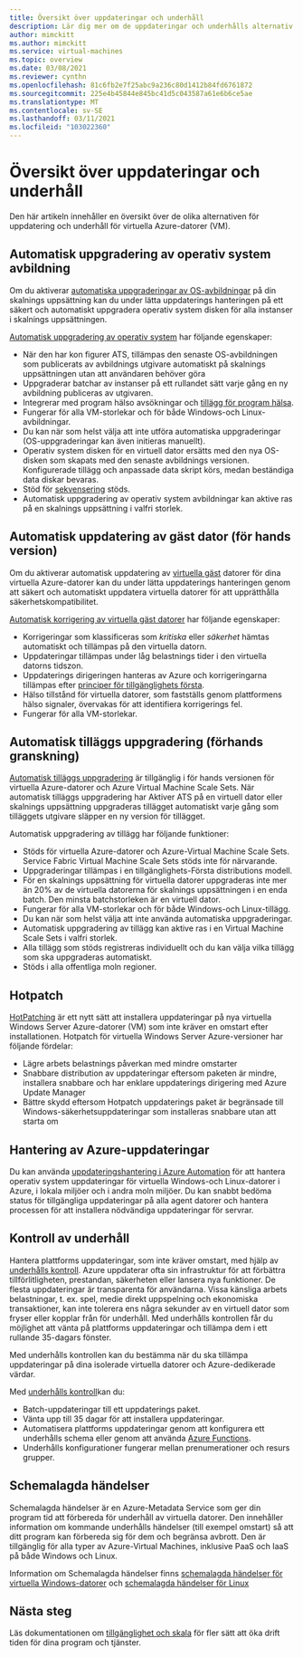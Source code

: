```yaml
---
title: Översikt över uppdateringar och underhåll
description: Lär dig mer om de uppdateringar och underhålls alternativ som är tillgängliga med virtuella datorer i Azure
author: mimckitt
ms.author: mimckitt
ms.service: virtual-machines
ms.topic: overview
ms.date: 03/08/2021
ms.reviewer: cynthn
ms.openlocfilehash: 81c6fb2e7f25abc9a236c80d1412b84fd6761872
ms.sourcegitcommit: 225e4b45844e845bc41d5c043587a61e6b6ce5ae
ms.translationtype: MT
ms.contentlocale: sv-SE
ms.lasthandoff: 03/11/2021
ms.locfileid: "103022360"
---
```

# <a name="updates-and-maintenance-overview"></a>Översikt över uppdateringar och underhåll
Den här artikeln innehåller en översikt över de olika alternativen för uppdatering och underhåll för virtuella Azure-datorer (VM).

## <a name="automatic-os-image-upgrade"></a>Automatisk uppgradering av operativ system avbildning

Om du aktiverar [automatiska uppgraderingar av OS-avbildningar](../virtual-machine-scale-sets/virtual-machine-scale-sets-automatic-upgrade.md?context=/azure/virtual-machines/context/context) på din skalnings uppsättning kan du under lätta uppdaterings hanteringen på ett säkert och automatiskt uppgradera operativ system disken för alla instanser i skalnings uppsättningen.

[Automatisk uppgradering av operativ system](../virtual-machine-scale-sets/virtual-machine-scale-sets-automatic-upgrade.md?context=/azure/virtual-machines/context/context) har följande egenskaper:

- När den har kon figurer ATS, tillämpas den senaste OS-avbildningen som publicerats av avbildnings utgivare automatiskt på skalnings uppsättningen utan att användaren behöver göra
- Uppgraderar batchar av instanser på ett rullandet sätt varje gång en ny avbildning publiceras av utgivaren.
- Integrerar med program hälso avsökningar och [tillägg för program hälsa](../virtual-machine-scale-sets/virtual-machine-scale-sets-health-extension.md?context=/azure/virtual-machines/context/context).
- Fungerar för alla VM-storlekar och för både Windows-och Linux-avbildningar.
- Du kan när som helst välja att inte utföra automatiska uppgraderingar (OS-uppgraderingar kan även initieras manuellt).
- Operativ system disken för en virtuell dator ersätts med den nya OS-disken som skapats med den senaste avbildnings versionen. Konfigurerade tillägg och anpassade data skript körs, medan beständiga data diskar bevaras.
- Stöd för [sekvensering](../virtual-machine-scale-sets/virtual-machine-scale-sets-extension-sequencing.md?context=/azure/virtual-machines/context/context) stöds.
- Automatisk uppgradering av operativ system avbildningar kan aktive ras på en skalnings uppsättning i valfri storlek.


## <a name="automatic-vm-guest-patching-preview"></a>Automatisk uppdatering av gäst dator (för hands version)

Om du aktiverar automatisk uppdatering av [virtuella gäst](automatic-vm-guest-patching.md) datorer för dina virtuella Azure-datorer kan du under lätta uppdaterings hanteringen genom att säkert och automatiskt uppdatera virtuella datorer för att upprätthålla säkerhetskompatibilitet.

[Automatisk korrigering av virtuella gäst datorer](automatic-vm-guest-patching.md) har följande egenskaper:
- Korrigeringar som klassificeras som *kritiska* eller *säkerhet* hämtas automatiskt och tillämpas på den virtuella datorn.
- Uppdateringar tillämpas under låg belastnings tider i den virtuella datorns tidszon.
- Uppdaterings dirigeringen hanteras av Azure och korrigeringarna tillämpas efter [principer för tillgänglighets första](automatic-vm-guest-patching.md#availability-first-patching).
- Hälso tillstånd för virtuella datorer, som fastställs genom plattformens hälso signaler, övervakas för att identifiera korrigerings fel.
- Fungerar för alla VM-storlekar.


## <a name="automatic-extension-upgrade-preview"></a>Automatisk tilläggs uppgradering (förhands granskning)

[Automatisk tilläggs uppgradering](automatic-extension-upgrade.md) är tillgänglig i för hands versionen för virtuella Azure-datorer och Azure Virtual Machine Scale Sets. När automatisk tilläggs uppgradering har Aktiver ATS på en virtuell dator eller skalnings uppsättning uppgraderas tillägget automatiskt varje gång som tilläggets utgivare släpper en ny version för tillägget.

 Automatisk uppgradering av tillägg har följande funktioner:
- Stöds för virtuella Azure-datorer och Azure-Virtual Machine Scale Sets. Service Fabric Virtual Machine Scale Sets stöds inte för närvarande.
- Uppgraderingar tillämpas i en tillgänglighets-Första distributions modell.
- För en skalnings uppsättning för virtuella datorer uppgraderas inte mer än 20% av de virtuella datorerna för skalnings uppsättningen i en enda batch. Den minsta batchstorleken är en virtuell dator.
- Fungerar för alla VM-storlekar och för både Windows-och Linux-tillägg.
- Du kan när som helst välja att inte använda automatiska uppgraderingar.
- Automatisk uppgradering av tillägg kan aktive ras i en Virtual Machine Scale Sets i valfri storlek.
- Alla tillägg som stöds registreras individuellt och du kan välja vilka tillägg som ska uppgraderas automatiskt.
- Stöds i alla offentliga moln regioner.

## <a name="hotpatch"></a>Hotpatch 

[HotPatching](../automanage/automanage-hotpatch.md?context=/azure/virtual-machines/context/context) är ett nytt sätt att installera uppdateringar på nya virtuella Windows Server Azure-datorer (VM) som inte kräver en omstart efter installationen. Hotpatch för virtuella Windows Server Azure-versioner har följande fördelar:

- Lägre arbets belastnings påverkan med mindre omstarter
- Snabbare distribution av uppdateringar eftersom paketen är mindre, installera snabbare och har enklare uppdaterings dirigering med Azure Update Manager
- Bättre skydd eftersom Hotpatch uppdaterings paket är begränsade till Windows-säkerhetsuppdateringar som installeras snabbare utan att starta om


## <a name="azure-update-management"></a>Hantering av Azure-uppdateringar

Du kan använda [uppdateringshantering i Azure Automation](../automation/update-management/overview.md?context=/azure/virtual-machines/context/context) för att hantera operativ system uppdateringar för virtuella Windows-och Linux-datorer i Azure, i lokala miljöer och i andra moln miljöer. Du kan snabbt bedöma status för tillgängliga uppdateringar på alla agent datorer och hantera processen för att installera nödvändiga uppdateringar för servrar.

## <a name="maintenance-control"></a>Kontroll av underhåll

Hantera plattforms uppdateringar, som inte kräver omstart, med hjälp av [underhålls kontroll](maintenance-control.md). Azure uppdaterar ofta sin infrastruktur för att förbättra tillförlitligheten, prestandan, säkerheten eller lansera nya funktioner. De flesta uppdateringar är transparenta för användarna. Vissa känsliga arbets belastningar, t. ex. spel, medie direkt uppspelning och ekonomiska transaktioner, kan inte tolerera ens några sekunder av en virtuell dator som fryser eller kopplar från för underhåll. Med underhålls kontrollen får du möjlighet att vänta på plattforms uppdateringar och tillämpa dem i ett rullande 35-dagars fönster. 

Med underhålls kontrollen kan du bestämma när du ska tillämpa uppdateringar på dina isolerade virtuella datorer och Azure-dedikerade värdar.

Med [underhålls kontroll](maintenance-control.md)kan du:
- Batch-uppdateringar till ett uppdaterings paket.
- Vänta upp till 35 dagar för att installera uppdateringar. 
- Automatisera plattforms uppdateringar genom att konfigurera ett underhålls schema eller genom att använda [Azure Functions](https://github.com/Azure/azure-docs-powershell-samples/tree/master/maintenance-auto-scheduler).
- Underhålls konfigurationer fungerar mellan prenumerationer och resurs grupper. 


## <a name="scheduled-events"></a>Schemalagda händelser

Schemalagda händelser är en Azure-Metadata Service som ger din program tid att förbereda för underhåll av virtuella datorer. Den innehåller information om kommande underhålls händelser (till exempel omstart) så att ditt program kan förbereda sig för dem och begränsa avbrott. Den är tillgänglig för alla typer av Azure-Virtual Machines, inklusive PaaS och IaaS på både Windows och Linux. 

Information om Schemalagda händelser finns [schemalagda händelser för virtuella Windows-datorer](./windows/scheduled-events.md) och [schemalagda händelser för Linux](./linux/scheduled-events.md)

## <a name="next-steps"></a>Nästa steg

Läs dokumentationen om [tillgänglighet och skala](availability.md) för fler sätt att öka drift tiden för dina program och tjänster. 